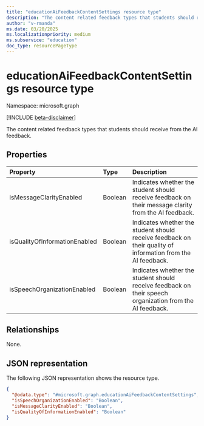 ```yaml
---
title: "educationAiFeedbackContentSettings resource type"
description: "The content related feedback types that students should receive from the AI feedback."
author: "v-rmanda"
ms.date: 03/20/2025
ms.localizationpriority: medium
ms.subservice: "education"
doc_type: resourcePageType
---
```


# educationAiFeedbackContentSettings resource type

Namespace: microsoft.graph

[!INCLUDE [beta-disclaimer](../../includes/beta-disclaimer.md)]

The content related feedback types that students should receive from the AI feedback.


## Properties
|Property|Type|Description|
|:---|:---|:---|
|isMessageClarityEnabled|Boolean|Indicates whether the student should receive feedback on their message clarity from the AI feedback.|
|isQualityOfInformationEnabled|Boolean|Indicates whether the student should receive feedback on their quality of information from the AI feedback.|
|isSpeechOrganizationEnabled|Boolean|Indicates whether the student should receive feedback on their speech organization from the AI feedback.|

## Relationships
None.

## JSON representation
The following JSON representation shows the resource type.
<!-- {
  "blockType": "resource",
  "@odata.type": "microsoft.graph.educationAiFeedbackContentSettings"
}
-->
``` json
{
  "@odata.type": "#microsoft.graph.educationAiFeedbackContentSettings",
  "isSpeechOrganizationEnabled": "Boolean",
  "isMessageClarityEnabled": "Boolean",
  "isQualityOfInformationEnabled": "Boolean"
}
```


